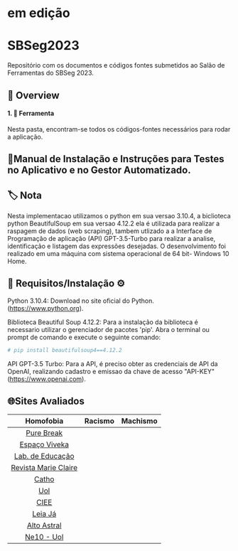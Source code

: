 # em edição
# SBSeg2023
Repositório com os documentos e códigos fontes submetidos ao Salão de Ferramentas do SBSeg 2023.

## 📌 Overview
 #### 1. **📱 Ferramenta </a>**
Nesta pasta, encontram-se todos os códigos-fontes necessários para rodar a aplicação.


## 📝Manual de Instalação e Instruções para Testes no Aplicativo e no Gestor Automatizado.

## **🏷️ Nota** 
Nesta implementacao utilizamos o python em sua versao 3.10.4, a biclioteca python BeautifulSoup em sua versao 4.12.2 ela é utilizada para realizar a raspagem de dados (web scraping), tambem utlizado a a Interface de Programação de aplicação (API) GPT-3.5-Turbo para realizar a analise, identificação e listagem das expressões desejadas. O desenvolvimento foi realizado em uma máquina com sistema operacional de 64 bit- Windows 10 Home.

## **📝 Requisitos/Instalação ⚙️** 

Python 3.10.4: Download no site oficial do Python.
(https://www.python.org).

Biblioteca Beautiful Soup 4.12.2: Para a instalação da biblioteca é necessario utilizar o gerenciador de pacotes 'pip'. Abra o terminal ou prompt de comando e execute o seguinte comando:

```python
# pip install beautifulsoup4==4.12.2
```

API GPT-3.5 Turbo: Para a API, é preciso obter as credenciais de API da OpenAI, realizando cadastro e emissao da chave de acesso "API-KEY"
(https://www.openai.com).

## **🌐Sites Avaliados**

| Homofobia | Racismo | Machismo |   
| :---:        |     :---:      |     :---:      |
| [Pure Break](https://www.purebreak.com.br/noticias/10-frases-machistas-que-passam-despercebidas-no-dia-a-dia/91117) |  |  |
| [Espaço Viveka](https://www.espacoviveka.com.br/frases-machistas-que-precisamos-parar-de-usar/) |  |  |
| [Lab. de Educação](https://labedu.org.br/12-frases-que-nao-devem-ser-ditas-aos-meninos/) |  |  |
| [Revista Marie Claire](https://revistamarieclaire.globo.com/Comportamento/noticia/2019/06/nao-parece-mas-e-machismo-20-frases-para-nao-repetir-mais.html) |  |  |
| [Catho](https://www.catho.com.br/carreira-sucesso/8-de-marco-8-frases-que-mulheres-ouvem-no-trabalho/) |  |  |
| [Uol](https://www.uol.com.br/universa/noticias/redacao/2018/03/14/12-comentarios-rotineiros-que-reforcam-o-machismo-no-dia-a-dia.htm) |  |  |
| [CIEE](https://portal.ciee.org.br/institucional/palavras-que-ofendem-termos-machistas-para-pararmos-de-usar-ja/) |  |  |
| [Leia Já](https://m.leiaja.com/cultura/2020/03/03/16-frases-machistas-repetidas-ao-redor-do-mundo/) |  |  |
| [Alto Astral](https://www.altoastral.com.br/estido-de-vida/frases-machistas/) |  |  |
| [Ne10 - Uol](https://ne10.uol.com.br/mundobit/2020/03/05/dia-da-mulher-frases-machistas-que-ainda-marcam-12-paises/index.html) |  |  |
